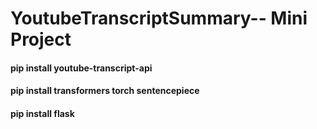 # YoutubeTranscriptSummary-- Mini Project

#### pip install youtube-transcript-api
#### pip install transformers torch sentencepiece
#### pip install flask





